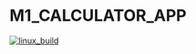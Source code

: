 # M1_CALCULATOR_APP
[![linux_build](https://github.com/chittiravi10/M1_project_APP/actions/workflows/linux_build.yml/badge.svg?branch=main)](https://github.com/chittiravi10/M1_project_APP/actions/workflows/linux_build.yml)
